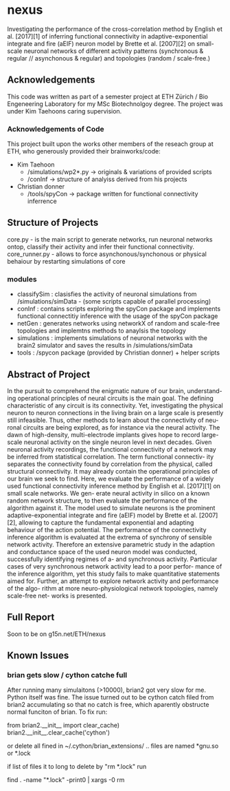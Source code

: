# nexus
Investigating the performance of the cross-correlation method by English et al. [2017][1] of inferring functional connectivity in adaptive-exponential
integrate and fire (aEIF) neuron model by Brette et al. [2007][2] on small-scale neuronal networks of different activity patterns (synchronous & regular // asynchonous & regular) and topologies (random / scale-free.) 

## Acknowledgements

This code was written as part of a semester project at ETH Zürich / Bio Engeneering Laboratory for my MSc Biotechnolgoy degree. The project was under Kim Taehoons caring supervision. 

### Acknowledgements of Code
This project built upon the works other members of the reseach group at ETH, who generously provided their brainworks/code:
- Kim Taehoon 
    - /simulations/wp2*.py  -> originals & variations of provided scripts
    - /conInf -> structure of analyiss derived from his projects
- Christian donner 
    - /tools/spyCon -> package written for functional connectivity inferrence 

## Structure of Projects

core.py - is the main script to generate networks, run neuronal networks ontop, classify their activity and infer their functional connectivity. 
core_runner.py - allows to force asynchonous/synchonous or physical behaiour by restarting simulations of core

### modules
- classifySim : clasisfies the activity of neuronal simulations from /simulations/simData - (some scripts capable of parallel processing)
- conInf : contains scripts exploring the spyCon package and implements functional connectitiy inference with the usage of the spyCon package
- netGen :  generates networks using networkX of random and scale-free topologies and implemtns methods to anaylsis the topology
- simulations :  implements simulations of neuronal networks with the brain2 simulator and saves the results in /simulations/simData
- tools : /spycon package (provided by Christian donner) + helper scripts

## Abstract of Project 
In the pursuit to comprehend the enigmatic nature of our brain, understand-
ing operational principles of neural circuits is the main goal. The defining
characteristic of any circuit is its connectivity. Yet, investigating the physical
neuron to neuron connections in the living brain on a large scale is presently
still infeasible. Thus, other methods to learn about the connectivity of neu-
ronal circuits are being explored, as for instance via the neural activity. The
dawn of high-density, multi-electrode implants gives hope to record large-scale
neuronal activity on the single neuron level in next decades.
Given neuronal activity recordings, the functional connectivity of a network
may be inferred from statistical correlation. The term functional connectiv-
ity separates the connectivity found by correlation from the physical, called
structural connectivity. It may already contain the operational principles of
our brain we seek to find.
Here, we evaluate the performance of a widely used functional connectivity
inference method by English et al. [2017][1] on small scale networks. We gen-
erate neural activity in silico on a known random network structure, to then
evaluate the performance of the algorithm against it.
The model used to simulate neurons is the prominent adaptive-exponential
integrate and fire (aEIF) model by Brette et al. [2007][2], allowing to capture the
fundamental exponential and adapting behaviour of the action potential.
The performance of the connectivity inference algorithm is evaluated at the
extrema of synchrony of sensible network activity. Therefore an extensive
parametric study in the adaption and conductance space of the used neuron
model was conducted, successfully identifying regimes of a- and synchronous
activity.
Particular cases of very synchronous network activity lead to a poor perfor-
mance of the inference algorithm, yet this study fails to make quantitative
statements aimed for.
Further, an attempt to explore network activity and performance of the algo-
rithm at more neuro-physiological network topologies, namely scale-free net-
works is presented.


## Full Report
Soon to be on g15n.net/ETH/nexus


## Known Issues

### brian gets slow / cython catche full
After running many simulaitons (>10000), brian2 got very slow for me. Python itself was fine. 
The issue turned out to be cython catch filed from brian2 accumulating so that no catch is free, which aparently obstructe normal funciton of brian.
To fix run:

<python>
from brian2.__init__ import clear_cache) 
brian2.__init__.clear_cache('cython')
</python>

or delete all fined in ~/.cython/brian_extensions/ .. files are named *gnu.so or *.lock

if list of files it to long to delete by "rm *.lock" run 

<bash>
find . -name "*.lock" -print0 | xargs -0 rm
</bash>
